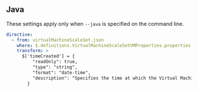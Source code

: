 ## Java

These settings apply only when `--java` is specified on the command line.

``` yaml $(java)
directive:
  - from: virtualMachineScaleSet.json
    where: $.definitions.VirtualMachineScaleSetVMProperties.properties
    transform: >
      $['timeCreated'] = {
          "readOnly": true,
          "type": "string",
          "format": "date-time",
          "description": "Specifies the time at which the Virtual Machine resource was created."
        }
```